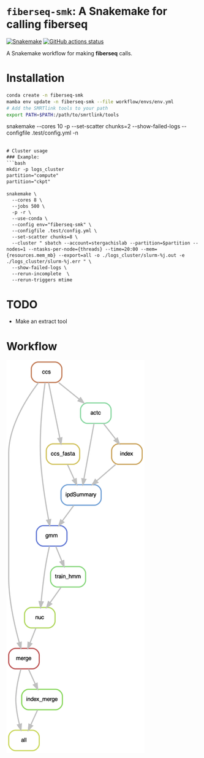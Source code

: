 # `fiberseq-smk`: A Snakemake for calling **fiberseq**

[![Snakemake](https://img.shields.io/badge/snakemake-≥7.8.0-brightgreen.svg)](https://snakemake.github.io)
[![GitHub actions status](https://github.com/StergachisLab/fiberseq-smk/workflows/Tests/badge.svg?branch=main)](https://github.com/StergachisLab/fiberseq-smk/actions?query=branch%3Amain+workflow%3ATests)

A Snakemake workflow for making **fiberseq** calls.



# Installation

```bash
conda create -n fiberseq-smk
mamba env update -n fiberseq-smk --file workflow/envs/env.yml 
# Add the SMRTlink tools to your path
export PATH=$PATH:/path/to/smrtlink/tools
```
snakemake --cores 10 -p --set-scatter chunks=2  --show-failed-logs --configfile .test/config.yml -n
```

# Cluster usage
### Example:
```bash
mkdir -p logs_cluster
partition="compute"
partition="ckpt"

snakemake \
  --cores 8 \
  --jobs 500 \
  -p -r \
  --use-conda \
  --config env="fiberseq-smk" \
  --configfile .test/config.yml \
  --set-scatter chunks=8 \
  --cluster " sbatch --account=stergachislab --partition=$partition --nodes=1 --ntasks-per-node={threads} --time=20:00 --mem={resources.mem_mb} --export=all -o ./logs_cluster/slurm-%j.out -e ./logs_cluster/slurm-%j.err " \
  --show-failed-logs \
  --rerun-incomplete  \
  --rerun-triggers mtime 
```


# TODO
* Make an extract tool
# Workflow

![alt text](./images/dag.png)